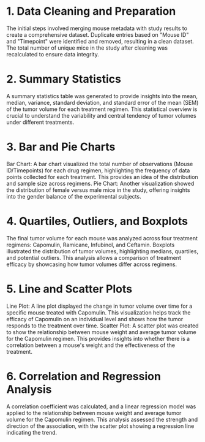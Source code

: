 # 1. Data Cleaning and Preparation
The initial steps involved merging mouse metadata with study results to create a comprehensive dataset. Duplicate entries based on "Mouse ID" and "Timepoint" were identified and removed, resulting in a clean dataset. The total number of unique mice in the study after cleaning was recalculated to ensure data integrity.
# 2. Summary Statistics
A summary statistics table was generated to provide insights into the mean, median, variance, standard deviation, and standard error of the mean (SEM) of the tumor volume for each treatment regimen. This statistical overview is crucial to understand the variability and central tendency of tumor volumes under different treatments.
# 3. Bar and Pie Charts
Bar Chart: A bar chart visualized the total number of observations (Mouse ID/Timepoints) for each drug regimen, highlighting the frequency of data points collected for each treatment. This provides an idea of the distribution and sample size across regimens.
Pie Chart: Another visualization showed the distribution of female versus male mice in the study, offering insights into the gender balance of the experimental subjects.
# 4. Quartiles, Outliers, and Boxplots
The final tumor volume for each mouse was analyzed across four treatment regimens: Capomulin, Ramicane, Infubinol, and Ceftamin. Boxplots illustrated the distribution of tumor volumes, highlighting medians, quartiles, and potential outliers. This analysis allows a comparison of treatment efficacy by showcasing how tumor volumes differ across regimens.
# 5. Line and Scatter Plots
Line Plot: A line plot displayed the change in tumor volume over time for a specific mouse treated with Capomulin. This visualization helps track the efficacy of Capomulin on an individual level and shows how the tumor responds to the treatment over time.
Scatter Plot: A scatter plot was created to show the relationship between mouse weight and average tumor volume for the Capomulin regimen. This provides insights into whether there is a correlation between a mouse's weight and the effectiveness of the treatment.
# 6. Correlation and Regression Analysis
A correlation coefficient was calculated, and a linear regression model was applied to the relationship between mouse weight and average tumor volume for the Capomulin regimen. This analysis assessed the strength and direction of the association, with the scatter plot showing a regression line indicating the trend.
